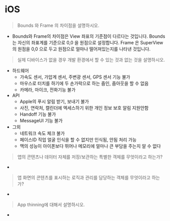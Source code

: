 # iOS
###
> Bounds 와 Frame 의 차이점을 설명하시오.
- Bounds와 Frame의 차이점은 View 좌표의 기준점이 다르다는 것입니다.
Bounds 는 자신의 좌표계를 기준으로 0,0 을 원점으로 설정합니다.
Frame 은 SuperView의 원점을 0,0 으로 두고 원점으로 얼마나 떨어져있는지를 나타낸 것입니다.
> 실제 디바이스가 없을 경우 개발 환경에서 할 수 있는 것과 없는 것을 설명하시오.
- 하드웨어
    * 가속도 센서, 가압계 센서, 주변광 센서, GPS 센서 기능 불가
    * 마우스로 터치를 하기에 두 손가락으로 하는 줌인, 줌아웃을 할 수 없음
    * 카메라, 마이크, 전화기능 불가
- API
    * Apple의 푸시 알림 받기, 보내기 불가
    * 사진, 연락처, 캘린더에 엑세스하기 위한 개인 정보 보호 알림 지원안함
    * Handoff 기능 불가
    * MessageUI 기능 불가
- 그외
    * 네트워크 속도 체크 불가
    * 페이스ID 직업 얼굴 인식을 할 수 없지만 인식됨, 안됨 처리 가능
    * 맥의 성능이 아이폰보다 뛰어나 메모리에 얼마나 큰 부담을 주는지 알 수 없다
> 앱의 콘텐츠나 데이터 자체를 저장/보관하는 특별한 객체를 무엇이라고 하는가?
- 
> 앱 화면의 콘텐츠를 표시하는 로직과 관리를 담당하는 객체를 무엇이라고 하는가?
- 
> App thinning에 대해서 설명하시오.
- 
